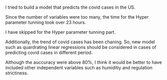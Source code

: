 I tried to build a model that predicts the covid cases in the US.

Since the number of variables were too many, the time for the Hyper parameter tunning took over 23 hours.

I have skipped for the Hyper parameter tunning part.

Additionally, the trend of covid cases has been chaning. So, new model such as quardrating linear regressions should be considered in cases of predicting covid cases in different period.

Although the auccuracy were above 80%, I think it would be better to have included other independent variables such as humiditiy and regulation strictiness.
